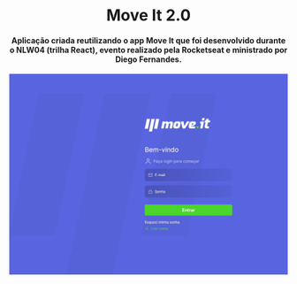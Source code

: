 <h1 align="center">
    Move It 2.0
</h1>

<h4 align="center">
  Aplicação criada reutilizando o app Move It que foi desenvolvido durante o NLW04 (trilha React), evento realizado pela Rocketseat e ministrado por Diego Fernandes.
</h4>

![App Screenshot](https://github.com/xcasluw/nlw04-move-it-full-app/blob/master/moveit.JPG)
